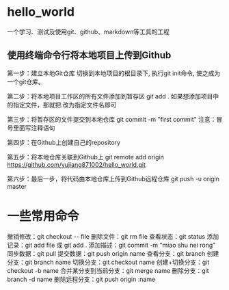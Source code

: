 # hello_world
一个学习、测试及使用git、github、markdown等工具的工程


## 使用终端命令行将本地项目上传到Github

第一步：建立本地Git仓库
切换到本地项目的根目录下, 执行git init命令, 使之成为一个git仓库。

第二步：将本地项目工作区的所有文件添加到暂存区
git add .
如果想添加项目中的指定文件，那就把.改为指定文件名即可

第三步：将暂存区的文件提交到本地仓库
git commit -m "first commit"
注意：冒号里面写注释语句

第四步：在Github上创建自己的repository

第五步：将本地仓库关联到Github上
git remote add origin https://github.com/yujiang871002/hello_world.git

第六步：最后一步，将代码由本地仓库上传到Github远程仓库
git push -u origin master

# 一些常用命令
撤销修改：git checkout -- file
删除文件：git rm file
查看状态：git status
添加记录：git add file 或 git add .
添加描述：git commit -m "miao shu nei rong"
同步数据：git pull
提交数据：git push origin name
查看分支：git branch
创建分支：git branch name
切换分支：git checkout name
创建+切换分支：git checkout -b name
合并某分支到当前分支：git merge name
删除分支：git branch -d name
删除远程分支：git push origin :name
